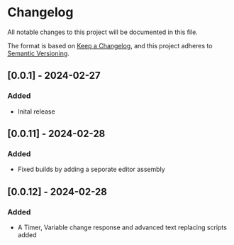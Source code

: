 # Changelog
All notable changes to this project will be documented in this file.

The format is based on [Keep a Changelog](https://keepachangelog.com/en/1.0.0/),
and this project adheres to [Semantic Versioning](https://semver.org/spec/v2.0.0.html).

## [0.0.1] - 2024-02-27
### Added
- Inital release
## [0.0.11] - 2024-02-28
### Added
- Fixed builds by adding a seporate editor assembly
## [0.0.12] - 2024-02-28
### Added
- A Timer, Variable change response and advanced text replacing scripts added